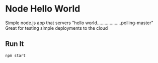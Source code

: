 # Node Hello World

Simple node.js app that servers "hello world...................polling-master"
Great for testing simple deployments to the cloud

## Run It

`npm start`
